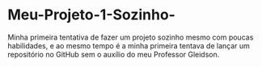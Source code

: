 # Meu-Projeto-1-Sozinho-
Minha primeira tentativa de fazer um projeto sozinho mesmo com poucas habilidades, e ao mesmo tempo é a minha primeira tentava de lançar um repositório no GitHub sem o auxílio do meu Professor Gleidson.
